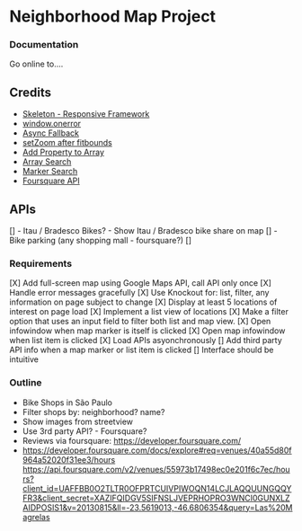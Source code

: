 # Neighborhood Map Project

### Documentation
Go online to....

## Credits
- [Skeleton - Responsive Framework](http://getskeleton.com/)
- [window.onerror](http://stackoverflow.com/questions/3677783/is-it-possible-to-catch-exceptions-thrown-in-a-javascript-async-callback)
- [Async Fallback](https://discussions.udacity.com/t/handling-google-maps-in-async-and-fallback/34282)
- [setZoom after fitbounds](http://stackoverflow.com/questions/15719951/google-maps-api-v3-auto-center-map-with-multiple-markers)
- [Add Property to Array](http://stackoverflow.com/questions/9952126/add-property-to-javascript-array)
- [Array Search](http://www.w3schools.com/jsref/jsref_indexof_array.asp)
- [Marker Search](https://discussions.udacity.com/t/no-idea-how-to-implement-the-search-function/182184/12)
- [Foursquare API](https://developer.foursquare.com/docs/venues/search)

## APIs
[] - Itau / Bradesco Bikes? - Show Itau / Bradesco bike share on map
[] - Bike parking (any shopping mall - foursquare?)
[]

### Requirements
[X] Add full-screen map using Google Maps API, call API only once
[X] Handle error messages gracefully
[X] Use Knockout for: list, filter, any information on page subject to change
[X] Display at least 5 locations of interest on page load
[X] Implement a list view of locations
[X] Make a filter option that uses an input field to filter both list and map view.
[X] Open infowindow when map marker is itself is clicked
[X] Open map infowindow when list item is clicked
[X] Load APIs asyonchronously
[] Add third party API info when a map marker or list item is clicked
[] Interface should be intuitive

### Outline
- Bike Shops in São Paulo
- Filter shops by: neighborhood? name?
- Show images from streetview
- Use 3rd party API? - Foursquare?
- Reviews via foursquare: https://developer.foursquare.com/
- https://developer.foursquare.com/docs/explore#req=venues/40a55d80f964a52020f31ee3/hours
https://api.foursquare.com/v2/venues/55973b17498ec0e201f6c7ec/hours?client_id=UAFFBB0O2TLTR0OFPRTCUIVPIWOQN14LCJLAQQUUNGQQYFR3&client_secret=XAZIFQIDGV5SIFNSLJVEPRHOPRO3WNCI0GUNXLZAIDPOSIS1&v=20130815&ll=-23.5619013,-46.6806354&query=Las%20Magrelas



